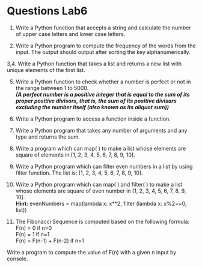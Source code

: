 # Questions Lab6
1. Write a Python function that accepts a string and calculate the number of upper case letters and lower case letters. 

2. Write a Python program to compute the frequency of the words from the input. The output should output after sorting the key alphanumerically.

3,4. Write a Python function that takes a list and returns a new list with unique elements of the first list.

5. Write a Python function to check whether a number is perfect or not in the range between 1 to 5000.  
***(A perfect number is a positive integer that is equal to the sum of its proper positive divisors, that is, the sum of its positive divisors excluding the number itself (also known as its aliquot sum))***

6. Write a Python program to access a function inside a function.

7. Write a Python program that takes any number of arguments and any type and returns the sum.

8. Write a program which can map( ) to make a list whose elements are square of elements in [1, 2, 3, 4, 5, 6, 7, 8, 9, 10]. 

9. Write a Python program which can filter even numbers in a list by using filter function. The list is: [1, 2, 3, 4, 5, 6, 7, 8, 9, 10].

10.  Write a Python program which can map( ) and filter( ) to make a list whose elements are square of even number in [1, 2, 3, 4, 5, 6, 7, 8, 9, 10].  
**Hint:** evenNumbers = map(lambda x: x**2, filter (lambda x: x%2==0, list))

11. The Fibonacci Sequence is computed based on the following formula:  
F(n) = 0 if n=0  
F(n) = 1 if n=1  
F(n) = F(n-1) + F(n-2) if n>1  

Write a program to compute the value of F(n) with a given n input by console.










